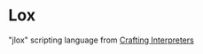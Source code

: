 # Lox

"jlox" scripting language from [Crafting Interpreters](https://www.craftinginterpreters.com)
